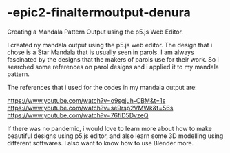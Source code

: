 # -epic2-finaltermoutput-denura
Creating a Mandala Pattern Output using the p5.js Web Editor.

I created ny mandala output using the p5.js web editor. The design that i chose is a Star Mandala that is usually seen in parols. 
I am always fascinated by the designs that the makers of parols use for their work.
So i searched some references on parol designs and i applied it to my mandala pattern. 

The references that i used for the codes in my mandala output are:

https://www.youtube.com/watch?v=o9sgjuh-CBM&t=1s
https://www.youtube.com/watch?v=se9rsp2VMWk&t=56s
https://www.youtube.com/watch?v=76fiD5DvzeQ

If there was no pandemic, i would love to learn more about how to make beautiful designs using 
p5.js editor, and also learn some 3D modelling using different softwares. I also want to know how
to use Blender more. 

